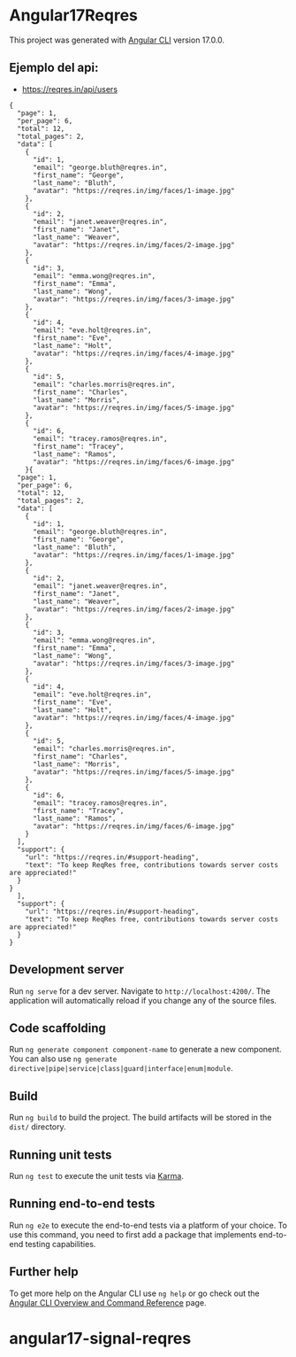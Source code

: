 # Angular17Reqres

This project was generated with [Angular CLI](https://github.com/angular/angular-cli) version 17.0.0.
## Ejemplo del api:
* https://reqres.in/api/users
```
{
  "page": 1,
  "per_page": 6,
  "total": 12,
  "total_pages": 2,
  "data": [
    {
      "id": 1,
      "email": "george.bluth@reqres.in",
      "first_name": "George",
      "last_name": "Bluth",
      "avatar": "https://reqres.in/img/faces/1-image.jpg"
    },
    {
      "id": 2,
      "email": "janet.weaver@reqres.in",
      "first_name": "Janet",
      "last_name": "Weaver",
      "avatar": "https://reqres.in/img/faces/2-image.jpg"
    },
    {
      "id": 3,
      "email": "emma.wong@reqres.in",
      "first_name": "Emma",
      "last_name": "Wong",
      "avatar": "https://reqres.in/img/faces/3-image.jpg"
    },
    {
      "id": 4,
      "email": "eve.holt@reqres.in",
      "first_name": "Eve",
      "last_name": "Holt",
      "avatar": "https://reqres.in/img/faces/4-image.jpg"
    },
    {
      "id": 5,
      "email": "charles.morris@reqres.in",
      "first_name": "Charles",
      "last_name": "Morris",
      "avatar": "https://reqres.in/img/faces/5-image.jpg"
    },
    {
      "id": 6,
      "email": "tracey.ramos@reqres.in",
      "first_name": "Tracey",
      "last_name": "Ramos",
      "avatar": "https://reqres.in/img/faces/6-image.jpg"
    }{
  "page": 1,
  "per_page": 6,
  "total": 12,
  "total_pages": 2,
  "data": [
    {
      "id": 1,
      "email": "george.bluth@reqres.in",
      "first_name": "George",
      "last_name": "Bluth",
      "avatar": "https://reqres.in/img/faces/1-image.jpg"
    },
    {
      "id": 2,
      "email": "janet.weaver@reqres.in",
      "first_name": "Janet",
      "last_name": "Weaver",
      "avatar": "https://reqres.in/img/faces/2-image.jpg"
    },
    {
      "id": 3,
      "email": "emma.wong@reqres.in",
      "first_name": "Emma",
      "last_name": "Wong",
      "avatar": "https://reqres.in/img/faces/3-image.jpg"
    },
    {
      "id": 4,
      "email": "eve.holt@reqres.in",
      "first_name": "Eve",
      "last_name": "Holt",
      "avatar": "https://reqres.in/img/faces/4-image.jpg"
    },
    {
      "id": 5,
      "email": "charles.morris@reqres.in",
      "first_name": "Charles",
      "last_name": "Morris",
      "avatar": "https://reqres.in/img/faces/5-image.jpg"
    },
    {
      "id": 6,
      "email": "tracey.ramos@reqres.in",
      "first_name": "Tracey",
      "last_name": "Ramos",
      "avatar": "https://reqres.in/img/faces/6-image.jpg"
    }
  ],
  "support": {
    "url": "https://reqres.in/#support-heading",
    "text": "To keep ReqRes free, contributions towards server costs are appreciated!"
  }
}
  ],
  "support": {
    "url": "https://reqres.in/#support-heading",
    "text": "To keep ReqRes free, contributions towards server costs are appreciated!"
  }
}
```
## Development server

Run `ng serve` for a dev server. Navigate to `http://localhost:4200/`. The application will automatically reload if you change any of the source files.

## Code scaffolding

Run `ng generate component component-name` to generate a new component. You can also use `ng generate directive|pipe|service|class|guard|interface|enum|module`.

## Build

Run `ng build` to build the project. The build artifacts will be stored in the `dist/` directory.

## Running unit tests

Run `ng test` to execute the unit tests via [Karma](https://karma-runner.github.io).

## Running end-to-end tests

Run `ng e2e` to execute the end-to-end tests via a platform of your choice. To use this command, you need to first add a package that implements end-to-end testing capabilities.

## Further help

To get more help on the Angular CLI use `ng help` or go check out the [Angular CLI Overview and Command Reference](https://angular.io/cli) page.
# angular17-signal-reqres

